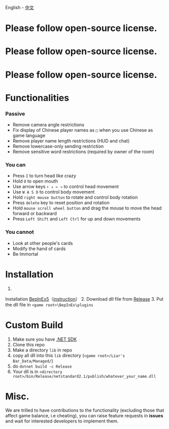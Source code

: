 English - [中文](./README.md)

# Please follow open-source license.

# Please follow open-source license.

# Please follow open-source license.

# Functionalities

### Passive

- Remove camera angle restrictions
- Fix display of Chinese player names as `□` when you use Chinese as game language
- Remove player name length restrictions (HUD and chat)
- Remove lowercase-only sending restriction
- Remove sensitive word restrictions (required by owner of the room)

### You can

- Press `I` to turn head like crazy
- Hold `O` to open mouth
- Use arrow keys `↑ ↓ ← →` to control head movement
- Use `W A S D` to control body movement
- Hold `right mouse button` to rotate and control body rotation
- Press `delete` key to reset position and rotation
- Hold `mouse scroll wheel button` and drag the mouse to move the head forward or backward
- Press `Left Shift` and `Left Ctrl` for up and down movements

### You cannot

- Look at other people's cards
- Modify the hand of cards
- Be Immortal

# Installation

1.
Installation [BepInEx5](https://github.com/BepInEx/BepInEx/tree/v5-lts)（[instruction](https://docs.bepinex.dev/articles/user_guide/installation/index.html)）
2. Download dll file from [Release](https://github.com/dogdie233/LiarsBarEnhance/releases)
3. Put the dll file in `<game root>\BepInEx\plugins`

# Custom Build

1. Make sure you have [.NET SDK](https://dotnet.microsoft.com/zh-cn/download)
2. Clone this repo
3. Make a directory `lib` in repo
4. copy all dll into this `lib` directory  (`<game root>/Liar's Bar_Data/Managed/`)
5. do `dotnet build -c Release`
6. Your dll is in `<directory root>/bin/Release/netstandard2.1/publish/whatever_your_name.dll`

# Misc.

We are trilled to have contributions to the functionality (excluding those that affect game balance, i.e cheating), you
can raise feature requests in **issues** and wait for interested developers to implement them.
